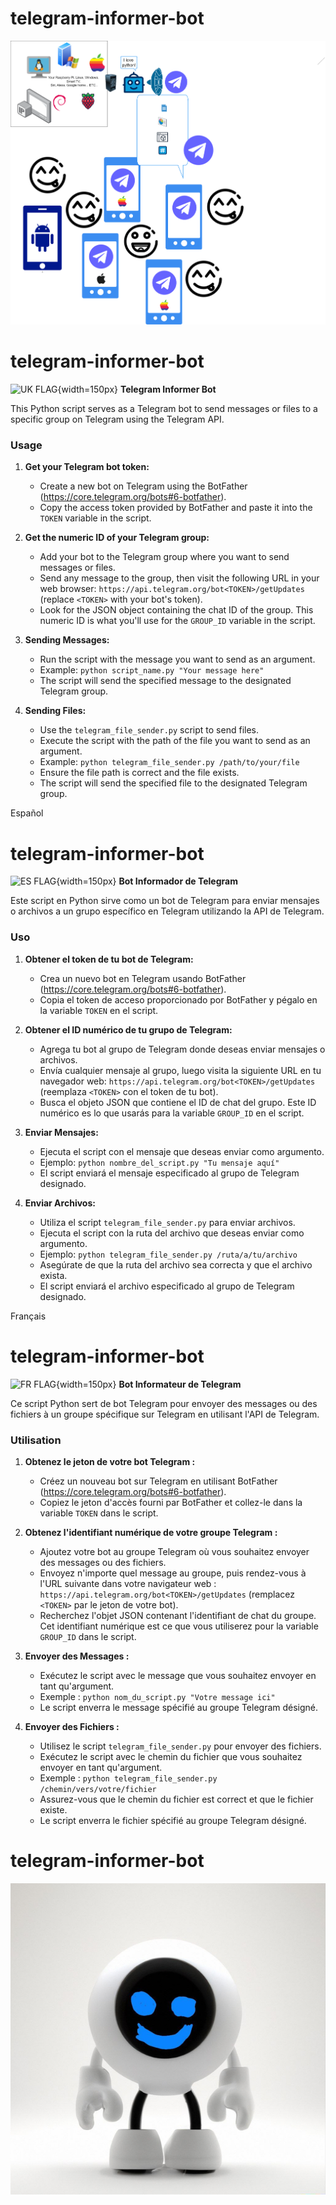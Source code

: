 # telegram-informer-bot
![alt text](img/Informer.png)
# telegram-informer-bot
![UK FLAG](https://upload.wikimedia.org/wikipedia/commons/f/fc/Flag_of_Great_Britain_%28English_version%29.png){width=150px}
**Telegram Informer Bot**

This Python script serves as a Telegram bot to send messages or files to a specific group on Telegram using the Telegram API.

### Usage

1. **Get your Telegram bot token:**
   - Create a new bot on Telegram using the BotFather (https://core.telegram.org/bots#6-botfather).
   - Copy the access token provided by BotFather and paste it into the `TOKEN` variable in the script.

2. **Get the numeric ID of your Telegram group:**
   - Add your bot to the Telegram group where you want to send messages or files.
   - Send any message to the group, then visit the following URL in your web browser: `https://api.telegram.org/bot<TOKEN>/getUpdates` (replace `<TOKEN>` with your bot's token).
   - Look for the JSON object containing the chat ID of the group. This numeric ID is what you'll use for the `GROUP_ID` variable in the script.

3. **Sending Messages:**
   - Run the script with the message you want to send as an argument.
   - Example: `python script_name.py "Your message here"`
   - The script will send the specified message to the designated Telegram group.

4. **Sending Files:**
   - Use the `telegram_file_sender.py` script to send files.
   - Execute the script with the path of the file you want to send as an argument.
   - Example: `python telegram_file_sender.py /path/to/your/file`
   - Ensure the file path is correct and the file exists.
   - The script will send the specified file to the designated Telegram group.

Español
# telegram-informer-bot
![ES FLAG](https://upload.wikimedia.org/wikipedia/commons/6/6f/Spain_flag_300.png){width=150px}
**Bot Informador de Telegram**

Este script en Python sirve como un bot de Telegram para enviar mensajes o archivos a un grupo específico en Telegram utilizando la API de Telegram.

### Uso

1. **Obtener el token de tu bot de Telegram:**
   - Crea un nuevo bot en Telegram usando BotFather (https://core.telegram.org/bots#6-botfather).
   - Copia el token de acceso proporcionado por BotFather y pégalo en la variable `TOKEN` en el script.

2. **Obtener el ID numérico de tu grupo de Telegram:**
   - Agrega tu bot al grupo de Telegram donde deseas enviar mensajes o archivos.
   - Envía cualquier mensaje al grupo, luego visita la siguiente URL en tu navegador web: `https://api.telegram.org/bot<TOKEN>/getUpdates` (reemplaza `<TOKEN>` con el token de tu bot).
   - Busca el objeto JSON que contiene el ID de chat del grupo. Este ID numérico es lo que usarás para la variable `GROUP_ID` en el script.

3. **Enviar Mensajes:**
   - Ejecuta el script con el mensaje que deseas enviar como argumento.
   - Ejemplo: `python nombre_del_script.py "Tu mensaje aquí"`
   - El script enviará el mensaje especificado al grupo de Telegram designado.

4. **Enviar Archivos:**
   - Utiliza el script `telegram_file_sender.py` para enviar archivos.
   - Ejecuta el script con la ruta del archivo que deseas enviar como argumento.
   - Ejemplo: `python telegram_file_sender.py /ruta/a/tu/archivo`
   - Asegúrate de que la ruta del archivo sea correcta y que el archivo exista.
   - El script enviará el archivo especificado al grupo de Telegram designado.


Français
# telegram-informer-bot
![FR FLAG](https://upload.wikimedia.org/wikipedia/commons/6/62/Flag_of_France.png){width=150px}
**Bot Informateur de Telegram**

Ce script Python sert de bot Telegram pour envoyer des messages ou des fichiers à un groupe spécifique sur Telegram en utilisant l'API de Telegram.

### Utilisation

1. **Obtenez le jeton de votre bot Telegram :**
   - Créez un nouveau bot sur Telegram en utilisant BotFather (https://core.telegram.org/bots#6-botfather).
   - Copiez le jeton d'accès fourni par BotFather et collez-le dans la variable `TOKEN` dans le script.

2. **Obtenez l'identifiant numérique de votre groupe Telegram :**
   - Ajoutez votre bot au groupe Telegram où vous souhaitez envoyer des messages ou des fichiers.
   - Envoyez n'importe quel message au groupe, puis rendez-vous à l'URL suivante dans votre navigateur web : `https://api.telegram.org/bot<TOKEN>/getUpdates` (remplacez `<TOKEN>` par le jeton de votre bot).
   - Recherchez l'objet JSON contenant l'identifiant de chat du groupe. Cet identifiant numérique est ce que vous utiliserez pour la variable `GROUP_ID` dans le script.

3. **Envoyer des Messages :**
   - Exécutez le script avec le message que vous souhaitez envoyer en tant qu'argument.
   - Exemple : `python nom_du_script.py "Votre message ici"`
   - Le script enverra le message spécifié au groupe Telegram désigné.

4. **Envoyer des Fichiers :**
   - Utilisez le script `telegram_file_sender.py` pour envoyer des fichiers.
   - Exécutez le script avec le chemin du fichier que vous souhaitez envoyer en tant qu'argument.
   - Exemple : `python telegram_file_sender.py /chemin/vers/votre/fichier`
   - Assurez-vous que le chemin du fichier est correct et que le fichier existe.
   - Le script enverra le fichier spécifié au groupe Telegram désigné.
# telegram-informer-bot
![alt text](img/image.png)